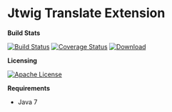 # Jtwig Translate Extension

**Build Stats**

[![Build Status](https://travis-ci.org/jtwig/jtwig-spring-translate-extension.svg?branch=master)](https://travis-ci.org/jtwig/jtwig-spring-translate-extension)
[![Coverage Status](https://coveralls.io/repos/jtwig/jtwig-spring-translate-extension/badge.svg?branch=master&service=github)](https://coveralls.io/github/jtwig/jtwig-spring-translate-extension?branch=master)
[![Download](https://api.bintray.com/packages/jtwig/maven/jtwig-spring-translate-extension/images/download.svg) ](https://bintray.com/jtwig/maven/jtwig-spring-translate-extension/_latestVersion)


**Licensing**

[![Apache License](https://img.shields.io/hexpm/l/plug.svg?maxAge=2592000)]()

**Requirements**

- Java 7
